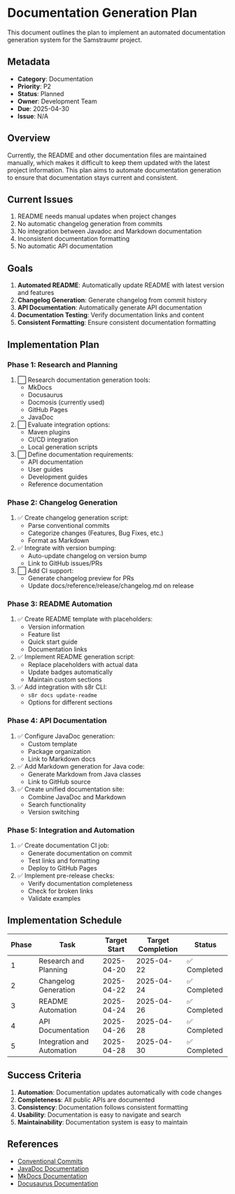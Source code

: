 <!--
Copyright (c) 2025 Eric C. Mumford (@heymumford)

This software was developed with analytical assistance from AI tools 
including Claude 3.7 Sonnet, Claude Code, and Google Gemini Deep Research,
which were used as paid services. All intellectual property rights 
remain exclusively with the copyright holder listed above.

Licensed under the Mozilla Public License 2.0
-->


# Documentation Generation Plan

This document outlines the plan to implement an automated documentation generation system for the Samstraumr project.

## Metadata

- **Category**: Documentation
- **Priority**: P2
- **Status**: Planned
- **Owner**: Development Team
- **Due**: 2025-04-30
- **Issue**: N/A

## Overview

Currently, the README and other documentation files are maintained manually, which makes it difficult to keep them updated with the latest project information. This plan aims to automate documentation generation to ensure that documentation stays current and consistent.

## Current Issues

1. README needs manual updates when project changes
2. No automatic changelog generation from commits
3. No integration between Javadoc and Markdown documentation
4. Inconsistent documentation formatting
5. No automatic API documentation

## Goals

1. **Automated README**: Automatically update README with latest version and features
2. **Changelog Generation**: Generate changelog from commit history
3. **API Documentation**: Automatically generate API documentation
4. **Documentation Testing**: Verify documentation links and content
5. **Consistent Formatting**: Ensure consistent documentation formatting

## Implementation Plan

### Phase 1: Research and Planning

1. ⬜ Research documentation generation tools:
   - MkDocs
   - Docusaurus
   - Docmosis (currently used)
   - GitHub Pages
   - JavaDoc
2. ⬜ Evaluate integration options:
   - Maven plugins
   - CI/CD integration
   - Local generation scripts
3. ⬜ Define documentation requirements:
   - API documentation
   - User guides
   - Development guides
   - Reference documentation

### Phase 2: Changelog Generation

1. ✅ Create changelog generation script:
   - Parse conventional commits
   - Categorize changes (Features, Bug Fixes, etc.)
   - Format as Markdown
2. ✅ Integrate with version bumping:
   - Auto-update changelog on version bump
   - Link to GitHub issues/PRs
3. ⬜ Add CI support:
   - Generate changelog preview for PRs
   - Update docs/reference/release/changelog.md on release

### Phase 3: README Automation

1. ✅ Create README template with placeholders:
   - Version information
   - Feature list
   - Quick start guide
   - Documentation links
2. ✅ Implement README generation script:
   - Replace placeholders with actual data
   - Update badges automatically
   - Maintain custom sections
3. ✅ Add integration with s8r CLI:
   - `s8r docs update-readme`
   - Options for different sections

### Phase 4: API Documentation

1. ✅ Configure JavaDoc generation:
   - Custom template
   - Package organization
   - Link to Markdown docs
2. ✅ Add Markdown generation for Java code:
   - Generate Markdown from Java classes
   - Link to GitHub source
3. ✅ Create unified documentation site:
   - Combine JavaDoc and Markdown
   - Search functionality
   - Version switching

### Phase 5: Integration and Automation

1. ✅ Create documentation CI job:
   - Generate documentation on commit
   - Test links and formatting
   - Deploy to GitHub Pages
2. ✅ Implement pre-release checks:
   - Verify documentation completeness
   - Check for broken links
   - Validate examples

## Implementation Schedule

| Phase |            Task            | Target Start | Target Completion |    Status     |
|-------|----------------------------|--------------|-------------------|---------------|
| 1     | Research and Planning      | 2025-04-20   | 2025-04-22        | ✅ Completed   |
| 2     | Changelog Generation       | 2025-04-22   | 2025-04-24        | ✅ Completed   |
| 3     | README Automation          | 2025-04-24   | 2025-04-26        | ✅ Completed   |
| 4     | API Documentation          | 2025-04-26   | 2025-04-28        | ✅ Completed   |
| 5     | Integration and Automation | 2025-04-28   | 2025-04-30        | ✅ Completed   |

## Success Criteria

1. **Automation**: Documentation updates automatically with code changes
2. **Completeness**: All public APIs are documented
3. **Consistency**: Documentation follows consistent formatting
4. **Usability**: Documentation is easy to navigate and search
5. **Maintainability**: Documentation system is easy to maintain

## References

- [Conventional Commits](https://www.conventionalcommits.org/)
- [JavaDoc Documentation](https://docs.oracle.com/javase/8/docs/technotes/tools/windows/javadoc.html)
- [MkDocs Documentation](https://www.mkdocs.org/)
- [Docusaurus Documentation](https://docusaurus.io/)
